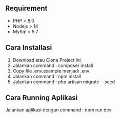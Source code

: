 ## Requirement

- PHP > 8.0
- Nodejs > 14
- MySql > 5.7

## Cara Installasi

1. Download atau Clone Project Ini
2. Jalankan command : composer install
3. Copy file .env.example menjadi .env
4. Jalankan command : npm install
5. Jalankan command : php artisan migrate --seed

## Cara Running Aplikasi

Jalankan aplikasi dengan command : npm run dev
